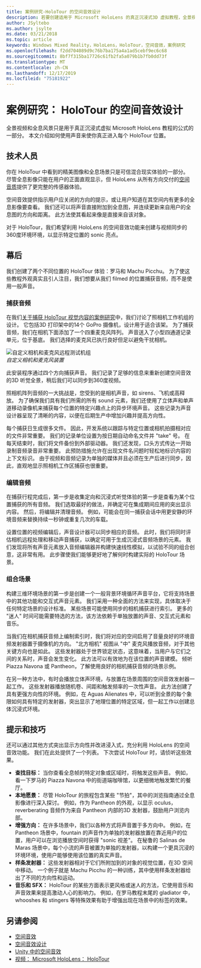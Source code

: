 ```yaml
---
title: 案例研究-HoloTour 的空间音效设计
description: 若要创建适用于 Microsoft HoloLens 的真正沉浸式3D 虚拟教程，全景视频和全息版风景只是公式的一部分。
author: JSyltebo
ms.author: jsylte
ms.date: 03/21/2018
ms.topic: article
keywords: Windows Mixed Reality，HoloLens，HoloTour，空间音效，案例研究
ms.openlocfilehash: f2dd704089d9c76b7ba175a4a1ad5cebf9ec6c68
ms.sourcegitcommit: 8bf7f315ba17726c61fb2fa5a079b1b7fb0dd73f
ms.translationtype: MT
ms.contentlocale: zh-CN
ms.lasthandoff: 12/17/2019
ms.locfileid: "75181922"
---
```

# <a name="case-study-spatial-sound-design-for-holotour"></a>案例研究： HoloTour 的空间音效设计

全景视频和全息风景只是用于真正沉浸式虚拟 Microsoft HoloLens 教程的公式的一部分。 本文介绍如何使用声音来使你真正进入每个 HoloTour 位置。

## <a name="the-tech"></a>技术人员

你在 HoloTour 中看到的精美图像和全息场景只是可信混合现实体验的一部分。 尽管全息影像只能在用户的正面直观显示，但 HoloLens 从所有方向交付的[空间音质](spatial-sound.md)提供了更完整的传感器体验。

空间音效提供指示用户应关闭的方向的提示，或让用户知道在其空间内有更多的全息影像要查看。 我们还可以将声音直接附加到全息图，并连续更新来自用户的全息图的方向和距离。 此方法使其看起来像是直接来自该对象。

对于 HoloTour，我们希望利用 HoloLens 的空间音效功能来创建与视频同步的360度环境环境，以显示特定位置的 sonic 亮点。

## <a name="behind-the-scenes"></a>幕后

我们创建了两个不同位置的 HoloTour 体验：罗马和 Machu Picchu。 为了使这些教程外观真实且引人注目，我们想要从我们 filmed 的位置捕获音频，而不是使用一般声音。

### <a name="capture-the-audio"></a>捕获音频

在我们[关于捕获 HoloTour 视觉内容的案例研究](case-study-capturing-and-creating-content-for-holotour.md)中，我们讨论了照相机工作机组的设计。 它包括3D 打印架中的14个 GoPro 摄像机，设计用于适合该架。 为了捕获音频，我们在相机下面添加了一个四重麦克风阵列。 声音送入了小型四通道记录单元，位于基底。 我们选择的麦克风已执行良好但足以避免干扰相机。

![自定义相机和麦克风远程测试机组](images/camera-rig-microphones-300px.png)<br>
*自定义相机和麦克风装置*

此安装程序通过四个方向捕获声音。 我们记录了足够的信息来重新创建空间音效的3D 听觉全景，稍后我们可以同步到360度视频。

照相机阵列音频的一大挑战是，您受到的是相机声音，如 sirens、飞机或高释放。 为了确保我们具有我们所需的所有 sound 元素，我们还使用了立体声和单声道移动录像机来捕获每个位置的特定兴趣点上的异步环境声音。 这些记录为声音设计器呈现了清晰的内容，以便在后期生产中增加兴趣并提高方向性。

每个捕获日生成很多文件。 因此，开发系统以跟踪与特定位置或相机拍摄相对应的文件非常重要。 我们的记录单位设置为按日期自动命名文件并 "take" 号。 在每天结束时，我们将文件备份到外部驱动器。 我们还发现，口头方式传达一开始录制音频录音非常重要。 此预防措施允许在出现文件名问题时轻松地标识内容的上下文标识。 由于视频和音频记录为单独的媒体并且必须在生产后进行同步，因此，直观地显示照相机工作区捕获也很重要。

### <a name="edit-the-audio"></a>编辑音频

在捕获行程完成后，第一步是收集定向和沉浸式听觉体验的第一步是查看为某个位置捕获的所有音频。 我们选取最好的做法，并确定可在集成期间应用的突出显示内容。 然后，将编辑并清理音频。 例如，可能会在同一捕获会话中用更安静的环境音频来替换持续一秒钟或重复几次的车载。

设置位置的视频编辑后，声音设计器可以同步相应的音频。 此时，我们将同时评估相机远程处理和移动声音捕获，以确定可用于生成沉浸式音频场景的元素。 我们发现将所有声音元素放入音频编辑器并构建快速线性模拟，以试验不同的组合创意，这非常有用。 此步骤使我们能够更好地了解何时构建实际的 HoloTour 场景。

### <a name="assemble-the-scene"></a>组合场景

构建三维环境场景的第一步是创建一个一般背景环境循环声音平台，它将支持场景中的其他功能和交互式声音元素。 我们采用一种全面的方法来实现，具体取决于任何特定场景的设计标准。 某些场景可能使用同步的相机捕获进行索引。 更多的 "迷人" 时间可能需要特选的方法，该方法依赖于单独放置的声音、交互式元素和音乐。

当我们在相机捕获音频上编制索引时，我们将对应的空间启用了音量良好的环境音频发射器置于摄像机的方向。 "北方相机" 视图从 "中" 麦克风播放音频，对于其他关键方向也是如此。 这些发射器处于世界锁定状态，这意味着，当用户与它们之间的关系时，声音会发生变化。 此方法可以有效地为在该位置的声音建模。 倾听 Piazza Navona 或 Pantheon，了解使用良好的相机捕获音频的场景示例。

在另一种方法中，有时会播放立体声环境，与放置在场景周围的空间音效发射器一起工作。 这些发射器播放随机卷、间距和触发频率的一次性声音。 此方法创建了具有更强方向性的环境。 例如，在 Aguas Alienates 中，可以听到全景的每个象限如何具有特定的发射器，突出显示了地理位置的特定区域，但一起工作以创建总体沉浸式环境。

## <a name="tips-and-tricks"></a>提示和技巧

还可以通过其他方式突出显示方向性并改进浸入式，充分利用 HoloLens 的空间音效功能。 我们在此处提供了一个列表。 下次尝试 HoloTour 时，请侦听这些效果。
* **查找目标：** 当你查看全息帧的特定对象或区域时，将触发这些声音。 例如，看一下罗马的 Piazza Navona 中的街道端咖啡馆，以更细微地触发繁忙的餐厅。
* **本地愿景：** 尽管 HoloTour 的旅程包含某些 "节拍"，其中的浏览指南通过全息影像进行深入探讨。 例如，作为 Pantheon 的外观，以显示 oculus，reverberating 音频作为来自 Pantheon 内部的3D 发射器，鼓励用户浏览内部。
* **增强方向：** 在许多场景中，我们以各种方式将声音置于多方向中。 例如，在 Pantheon 场景中，fountain 的声音作为单独的发射器放置在靠近用户的位置，用户可以在浏览播放空间时获得 "sonic 视差"。 在秘鲁的 Salinas de Maras 场景中，每个小流的声音被置为单独的发射器，以构建一个更具沉浸的环境环境，使用户能够使用该位置的真实声音。
* **样条发射器：** 这些发射器相对于它们所附加到的对象的视觉位置，在3D 空间中移动。 一个例子就是 Machu Picchu 的一种训练，其中使用样条发射器给出了不同的方向性和运动。
* **音乐和 SFX：** HoloTour 的某些方面表示更风格或迷人的方法，它使用音乐和声音效果来提高激动人心的影响力。 例如，在罗马教程末尾的 gladiator 中，whooshes 和 stingers 等特殊效果有助于增强出现在场景中的标签的效果。

## <a name="see-also"></a>另请参阅
* [空间音效](spatial-sound.md)
* [空间音效设计](spatial-sound-design.md)
* [Unity 中的空间音效](spatial-sound-in-unity.md)
* [视频： Microsoft HoloLens： HoloTour](https://www.youtube.com/watch?v=pLd9WPlaMpY)
